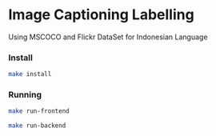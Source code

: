# Image Captioning Labelling

Using MSCOCO and Flickr DataSet for Indonesian Language

### Install

```bash
make install
```

### Running

```bash
make run-frontend
```

```bash
make run-backend
```
